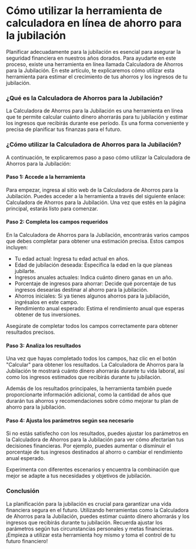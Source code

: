 Cómo utilizar la herramienta de calculadora en línea de ahorro para la jubilación
=================================================================================

Planificar adecuadamente para la jubilación es esencial para asegurar la seguridad financiera en nuestros años dorados. Para ayudarte en este proceso, existe una herramienta en línea llamada Calculadora de Ahorros para la Jubilación. En este artículo, te explicaremos cómo utilizar esta herramienta para estimar el crecimiento de tus ahorros y los ingresos de tu jubilación.

### ¿Qué es la Calculadora de Ahorros para la Jubilación?

La Calculadora de Ahorros para la Jubilación es una herramienta en línea que te permite calcular cuánto dinero ahorrarás para tu jubilación y estimar los ingresos que recibirás durante ese período. Es una forma conveniente y precisa de planificar tus finanzas para el futuro.

### ¿Cómo utilizar la Calculadora de Ahorros para la Jubilación?

A continuación, te explicaremos paso a paso cómo utilizar la Calculadora de Ahorros para la Jubilación:

#### Paso 1: Accede a la herramienta

Para empezar, ingresa al sitio web de la Calculadora de Ahorros para la Jubilación. Puedes acceder a la herramienta a través del siguiente enlace: Calculadora de Ahorros para la Jubilación. Una vez que estés en la página principal, estarás listo para comenzar.

#### Paso 2: Completa los campos requeridos

En la Calculadora de Ahorros para la Jubilación, encontrarás varios campos que debes completar para obtener una estimación precisa. Estos campos incluyen:

- Tu edad actual: Ingresa tu edad actual en años.
- Edad de jubilación deseada: Especifica la edad en la que planeas jubilarte.
- Ingresos anuales actuales: Indica cuánto dinero ganas en un año.
- Porcentaje de ingresos para ahorrar: Decide qué porcentaje de tus ingresos desearías destinar al ahorro para la jubilación.
- Ahorros iniciales: Si ya tienes algunos ahorros para la jubilación, ingrésalos en este campo.
- Rendimiento anual esperado: Estima el rendimiento anual que esperas obtener de tus inversiones.

Asegúrate de completar todos los campos correctamente para obtener resultados precisos.

#### Paso 3: Analiza los resultados

Una vez que hayas completado todos los campos, haz clic en el botón "Calcular" para obtener los resultados. La Calculadora de Ahorros para la Jubilación te mostrará cuánto dinero ahorrarás durante tu vida laboral, así como los ingresos estimados que recibirás durante tu jubilación.

Además de los resultados principales, la herramienta también puede proporcionarte información adicional, como la cantidad de años que durarán tus ahorros y recomendaciones sobre cómo mejorar tu plan de ahorro para la jubilación.

#### Paso 4: Ajusta los parámetros según sea necesario

Si no estás satisfecho con los resultados, puedes ajustar los parámetros en la Calculadora de Ahorros para la Jubilación para ver cómo afectarían tus decisiones financieras. Por ejemplo, puedes aumentar o disminuir el porcentaje de tus ingresos destinados al ahorro o cambiar el rendimiento anual esperado.

Experimenta con diferentes escenarios y encuentra la combinación que mejor se adapte a tus necesidades y objetivos de jubilación.

### Conclusión

La planificación para la jubilación es crucial para garantizar una vida financiera segura en el futuro. Utilizando herramientas como la Calculadora de Ahorros para la Jubilación, puedes estimar cuánto dinero ahorrarás y los ingresos que recibirás durante tu jubilación. Recuerda ajustar los parámetros según tus circunstancias personales y metas financieras. ¡Empieza a utilizar esta herramienta hoy mismo y toma el control de tu futuro financiero!